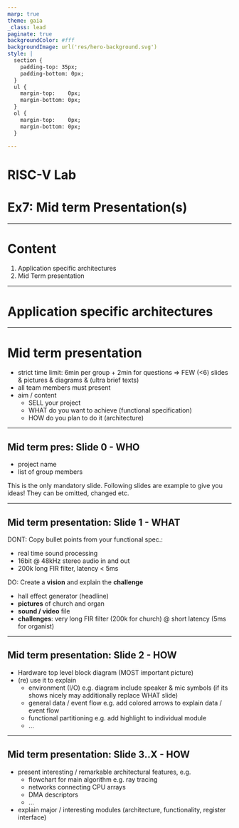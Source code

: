 ```yaml
---
marp: true
theme: gaia
_class: lead
paginate: true
backgroundColor: #fff
backgroundImage: url('res/hero-background.svg')
style: |
  section {
    padding-top: 35px;
    padding-bottom: 0px;
  } 
  ul {
    margin-top:    0px;  
    margin-bottom: 0px;
  }
  ol {
    margin-top:    0px;
    margin-bottom: 0px;
  }

---
```

# **RISC-V Lab**
# Ex7: Mid term Presentation(s)

---
# **Content**
1. Application specific architectures
2. Mid Term presentation

---
# **Application specific architectures**

---
# **Mid term presentation**
* strict time limit: 6min per group + 2min for questions
  => FEW (<6) slides &  pictures & diagrams & (ultra brief texts)
* all team members must present
* aim / content
  * SELL your project
  * WHAT do you want to achieve (functional specification)
  * HOW do you plan to do it (architecture)

---
## **Mid term pres: Slide 0 - WHO**
* project name 
* list of group members

This is the only mandatory slide.
Following slides are example to give you ideas!
They can be omitted, changed etc.

---
## **Mid term presentation: Slide 1 - WHAT**
DONT: Copy bullet points from your functional spec.:
  - real time sound processing
  - 16bit @ 48kHz stereo audio in and out
  - 200k long FIR filter, latency < 5ms

DO: Create a **vision** and explain the **challenge**
  - hall effect generator (headline)
  - **pictures** of church and organ
  - **sound / video** file
  - **challenges**: very long FIR filter (200k for church)
    @ short latency (5ms for organist)
    
---
## **Mid term presentation: Slide 2 - HOW**

* Hardware top level block diagram  (MOST important picture)
* (re) use it to explain
  - environment (I/O)
    e.g. diagram include speaker & mic symbols
    (if its shows nicely may additionally replace WHAT slide)
  - general data / event flow 
    e.g. add colored arrows to explain data / event flow
  - functional partitioning
    e.g. add highlight to individual module
  - ...

---
## **Mid term presentation: Slide 3..X - HOW**

* present interesting / remarkable architectural features, e.g.
  - flowchart for main algorithm e.g. ray tracing
  - networks connecting CPU arrays
  - DMA descriptors
  -  ...  
* explain major / interesting modules (architecture, functionality, register interface)

